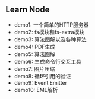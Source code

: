 ## Learn Node

- demo1: 一个简单的HTTP服务器
- demo2: fs模块和fs-extra模块
- demo3: 算法图解以及各种算法
- demo4: PDF生成
- demo5: 算法图解
- demo6: 生成命令行交互工具
- demo7: 图片压缩
- demo8: 循环引用的验证
- demo9: Event Emitter
- demo10: EML解析
